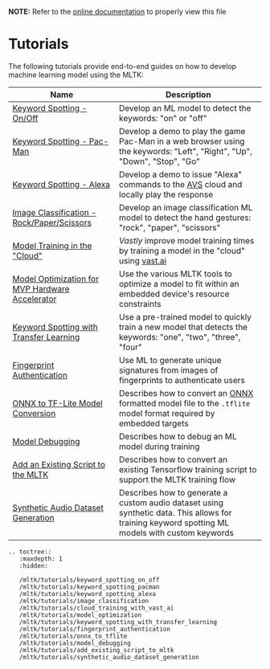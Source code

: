 __NOTE:__ Refer to the [online documentation](https://siliconlabs.github.io/mltk) to properly view this file
# Tutorials


The following tutorials provide end-to-end guides on how to develop machine learning model using the MLTK:

| Name                                                                                                                                      | Description                                                                                                                                                                                            |
|-------------------------------------------------------------------------------------------------------------------------------------------|--------------------------------------------------------------------------------------------------------------------------------------------------------------------------------------------------------|
| [Keyword Spotting - On/Off](https://siliconlabs.github.io/mltk/mltk/tutorials/keyword_spotting_on_off.html)                               | Develop an ML model to detect the keywords: "on" or "off"                                                                                                                                              |
| [Keyword Spotting - Pac-Man](https://siliconlabs.github.io/mltk/mltk/tutorials/keyword_spotting_pacman.html)                              | Develop a demo to play the game Pac-Man in a web browser using the keywords: "Left", "Right", "Up", "Down", "Stop", "Go"                                                                               |
| [Keyword Spotting - Alexa](https://siliconlabs.github.io/mltk/mltk/tutorials/keyword_spotting_alexa.html)                                 | Develop a demo to issue "Alexa" commands to the [AVS](https://developer.amazon.com/en-US/docs/alexa/alexa-voice-service/get-started-with-alexa-voice-service.html) cloud and locally play the response |
| [Image Classification - Rock/Paper/Scissors](https://siliconlabs.github.io/mltk/mltk/tutorials/image_classification.html)                 | Develop an image classification ML model to detect the hand gestures: "rock", "paper", "scissors"                                                                                                      |
| [Model Training in the "Cloud"](https://siliconlabs.github.io/mltk/mltk/tutorials/cloud_training_with_vast_ai.html)                       | _Vastly_ improve model training times by training a model in the "cloud" using [vast.ai](http://vast.ai)                                                                                               |
| [Model Optimization for MVP Hardware Accelerator](https://siliconlabs.github.io/mltk/mltk/tutorials/model_optimization.html)              | Use the various MLTK tools to optimize a model to fit within an embedded device's resource constraints                                                                                                 |
| [Keyword Spotting with Transfer Learning](https://siliconlabs.github.io/mltk/mltk/tutorials/keyword_spotting_with_transfer_learning.html) | Use a pre-trained model to quickly train a new model that detects the keywords: "one", "two", "three", "four"                                                                                          |
| [Fingerprint Authentication](https://siliconlabs.github.io/mltk/mltk/tutorials/fingerprint_authentication.html)                           | Use ML to generate unique signatures from images of fingerprints to authenticate users                                                                                                                 |
| [ONNX to TF-Lite Model Conversion](https://siliconlabs.github.io/mltk/mltk/tutorials/onnx_to_tflite.html)                                 | Describes how to convert an [ONNX](https://onnx.ai/) formatted model file to the `.tflite` model format required by embedded targets                                                                   |
| [Model Debugging](https://siliconlabs.github.io/mltk/mltk/tutorials/model_debugging.html)                                                 | Describes how to debug an ML model during training                                                                                                                                                     |
| [Add an Existing Script to the MLTK](https://siliconlabs.github.io/mltk/mltk/tutorials/add_existing_script_to_mltk.html)                  | Describes how to convert an existing Tensorflow training script to support the MLTK training flow                                                                                                      |
| [Synthetic Audio Dataset Generation](https://siliconlabs.github.io/mltk/mltk/tutorials/synthetic_audio_dataset_generation.html)           | Describes how to generate a custom audio dataset using synthetic data. This allows for training keyword spotting ML models with custom keywords                                                                                                      |


```{eval-rst}
.. toctree::
   :maxdepth: 1
   :hidden:

   /mltk/tutorials/keyword_spotting_on_off
   /mltk/tutorials/keyword_spotting_pacman
   /mltk/tutorials/keyword_spotting_alexa
   /mltk/tutorials/image_classification
   /mltk/tutorials/cloud_training_with_vast_ai
   /mltk/tutorials/model_optimization
   /mltk/tutorials/keyword_spotting_with_transfer_learning
   /mltk/tutorials/fingerprint_authentication
   /mltk/tutorials/onnx_to_tflite
   /mltk/tutorials/model_debugging
   /mltk/tutorials/add_existing_script_to_mltk
   /mltk/tutorials/synthetic_audio_dataset_generation
```